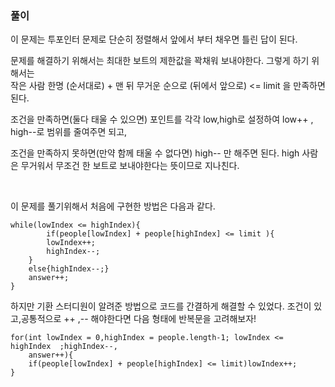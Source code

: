 ### 풀이 
이 문제는 투포인터 문제로 단순히 정렬해서 앞에서 부터 채우면 틀린 답이 된다. 

문제를 해결하기 위해서는 최대한 보트의 제한값을 꽉채워 보내야한다. 그렇게 하기 위해서는 
<br>
작은 사람 한명 (순서대로) + 맨 뒤 무거운 순으로 (뒤에서 앞으로) <= limit 을 만족하면 된다. 

조건을 만족하면(둘다 태울 수 있으면) 포인트를 각각 low,high로 설정하여 low++ , high--로 범위를 줄여주면 되고,

조건을 만족하지 못하면(만약 함께 태울 수 없다면) high-- 만 해주면 된다. high 사람은 무거워서 무조건 한 보트로 보내야한다는 뜻이므로 지나친다. 

<br>

이 문제를 풀기위해서 처음에 구현한 방법은 다음과 같다.<br>

```
while(lowIndex <= highIndex){
        if(people[lowIndex] + people[highIndex] <= limit ){
        lowIndex++;
        highIndex--;
    }
    else{highIndex--;}
    answer++;
}
```
하지만 기환 스터디원이 알려준 방법으로 코드를 간결하게 해결할 수 있었다. 조건이 있고,공통적으로 ++ ,-- 해야한다면 다음 형태에 반복문을 고려해보자! 
<br>

```
for(int lowIndex = 0,highIndex = people.length-1; lowIndex <= highIndex  ;highIndex--,
    answer++){
    if(people[lowIndex] + people[highIndex] <= limit)lowIndex++;
}
```